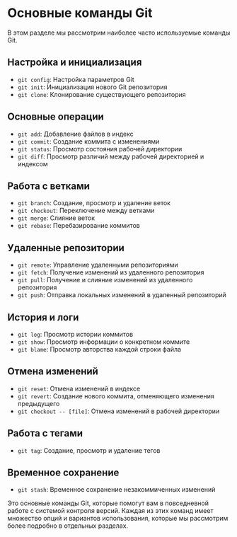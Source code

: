 # Основные команды Git

В этом разделе мы рассмотрим наиболее часто используемые команды Git.

## Настройка и инициализация

- `git config`: Настройка параметров Git
- `git init`: Инициализация нового Git репозитория
- `git clone`: Клонирование существующего репозитория

## Основные операции

- `git add`: Добавление файлов в индекс
- `git commit`: Создание коммита с изменениями
- `git status`: Просмотр состояния рабочей директории
- `git diff`: Просмотр различий между рабочей директорией и индексом

## Работа с ветками

- `git branch`: Создание, просмотр и удаление веток
- `git checkout`: Переключение между ветками
- `git merge`: Слияние веток
- `git rebase`: Перебазирование коммитов

## Удаленные репозитории

- `git remote`: Управление удаленными репозиториями
- `git fetch`: Получение изменений из удаленного репозитория
- `git pull`: Получение и слияние изменений из удаленного репозитория
- `git push`: Отправка локальных изменений в удаленный репозиторий

## История и логи

- `git log`: Просмотр истории коммитов
- `git show`: Просмотр информации о конкретном коммите
- `git blame`: Просмотр авторства каждой строки файла

## Отмена изменений

- `git reset`: Отмена изменений в индексе
- `git revert`: Создание нового коммита, отменяющего изменения предыдущего
- `git checkout -- [file]`: Отмена изменений в рабочей директории

## Работа с тегами

- `git tag`: Создание, просмотр и удаление тегов

## Временное сохранение

- `git stash`: Временное сохранение незакоммиченных изменений

Это основные команды Git, которые помогут вам в повседневной работе с системой контроля версий. Каждая из этих команд имеет множество опций и вариантов использования, которые мы рассмотрим более подробно в отдельных разделах.
